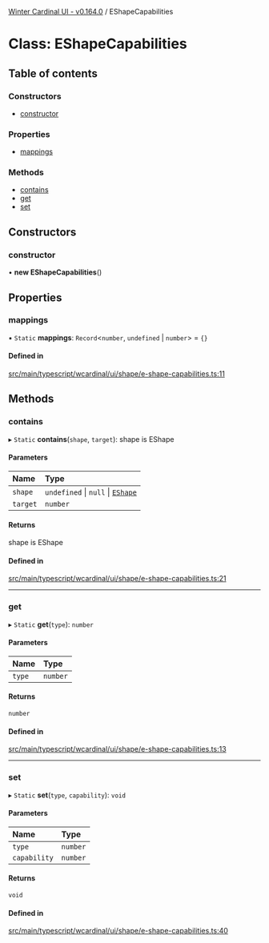 [Winter Cardinal UI - v0.164.0](../index.md) / EShapeCapabilities

# Class: EShapeCapabilities

## Table of contents

### Constructors

- [constructor](EShapeCapabilities.md#constructor)

### Properties

- [mappings](EShapeCapabilities.md#mappings)

### Methods

- [contains](EShapeCapabilities.md#contains)
- [get](EShapeCapabilities.md#get)
- [set](EShapeCapabilities.md#set)

## Constructors

### constructor

• **new EShapeCapabilities**()

## Properties

### mappings

▪ `Static` **mappings**: `Record`<`number`, `undefined` \| `number`\> = `{}`

#### Defined in

[src/main/typescript/wcardinal/ui/shape/e-shape-capabilities.ts:11](https://github.com/winter-cardinal/winter-cardinal-ui/blob/v0.164.0/src/main/typescript/wcardinal/ui/shape/e-shape-capabilities.ts#L11)

## Methods

### contains

▸ `Static` **contains**(`shape`, `target`): shape is EShape

#### Parameters

| Name | Type |
| :------ | :------ |
| `shape` | `undefined` \| ``null`` \| [`EShape`](../interfaces/EShape.md) |
| `target` | `number` |

#### Returns

shape is EShape

#### Defined in

[src/main/typescript/wcardinal/ui/shape/e-shape-capabilities.ts:21](https://github.com/winter-cardinal/winter-cardinal-ui/blob/v0.164.0/src/main/typescript/wcardinal/ui/shape/e-shape-capabilities.ts#L21)

___

### get

▸ `Static` **get**(`type`): `number`

#### Parameters

| Name | Type |
| :------ | :------ |
| `type` | `number` |

#### Returns

`number`

#### Defined in

[src/main/typescript/wcardinal/ui/shape/e-shape-capabilities.ts:13](https://github.com/winter-cardinal/winter-cardinal-ui/blob/v0.164.0/src/main/typescript/wcardinal/ui/shape/e-shape-capabilities.ts#L13)

___

### set

▸ `Static` **set**(`type`, `capability`): `void`

#### Parameters

| Name | Type |
| :------ | :------ |
| `type` | `number` |
| `capability` | `number` |

#### Returns

`void`

#### Defined in

[src/main/typescript/wcardinal/ui/shape/e-shape-capabilities.ts:40](https://github.com/winter-cardinal/winter-cardinal-ui/blob/v0.164.0/src/main/typescript/wcardinal/ui/shape/e-shape-capabilities.ts#L40)
